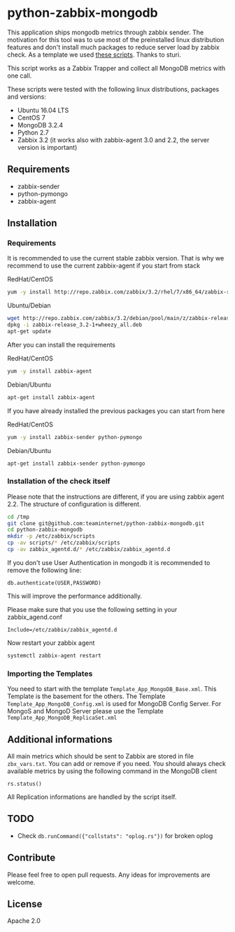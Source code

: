 # python-zabbix-mongodb

This application ships mongodb metrics through zabbix sender. The motivation for this tool was to use most of the preinstalled linux distribution features and don't install much packages to reduce server load by zabbix check. As a template we used [these scripts](https://www.zabbix.com/forum/showthread.php?t=52945). Thanks to sturi.    

This script works as a Zabbix Trapper and collect all MongoDB metrics with one call.    

These scripts were tested with the following linux distributions, packages and versions:
- Ubuntu 16.04 LTS
- CentOS 7
- MongoDB 3.2.4
- Python 2.7
- Zabbix 3.2 (it works also with zabbix-agent 3.0 and 2.2, the server version is important)

## Requirements

- zabbix-sender
- python-pymongo
- zabbix-agent

## Installation

### Requirements

It is recommended to use the current stable zabbix version. That is why we recommend to use the current zabbix-agent if you start from stack

RedHat/CentOS
```bash
yum -y install http://repo.zabbix.com/zabbix/3.2/rhel/7/x86_64/zabbix-release-3.2-1.el7.noarch.rpm
```

Ubuntu/Debian
```bash
wget http://repo.zabbix.com/zabbix/3.2/debian/pool/main/z/zabbix-release/zabbix-release_3.2-1+wheezy_all.deb
dpkg -i zabbix-release_3.2-1+wheezy_all.deb
apt-get update
```
    

After you can install the requirements

RedHat/CentOS
```bash
yum -y install zabbix-agent
```

Debian/Ubuntu
```bash
apt-get install zabbix-agent
```
    

If you have already installed the previous packages you can start from here

RedHat/CentOS
```bash
yum -y install zabbix-sender python-pymongo
```

Debian/Ubuntu
```bash
apt-get install zabbix-sender python-pymongo
```

### Installation of the check itself

Please note that the instructions are different, if you are using zabbix agent 2.2. The structure of configuration is different.

```bash
cd /tmp
git clone git@github.com:teaminternet/python-zabbix-mongodb.git
cd python-zabbix-mongodb
mkdir -p /etc/zabbix/scripts
cp -av scripts/* /etc/zabbix/scripts
cp -av zabbix_agentd.d/* /etc/zabbix/zabbix_agentd.d
```
    
If you don't use User Authentication in mongodb it is recommended to remove the following line:
```
db.authenticate(USER,PASSWORD)
```

This will improve the performance additionally.

Please make sure that you use the following setting in your zabbix_agend.conf
```
Include=/etc/zabbix/zabbix_agentd.d
```
    

Now restart your zabbix agent
```bash
systemctl zabbix-agent restart
```

### Importing the Templates

You need to start with the template `Template_App_MongoDB_Base.xml`. This Template is the basement for the others. The Template `Template_App_MongoDB_Config.xml` is used for MongoDB Config Server. For MongoS and MongoD Server please use the Template `Template_App_MongoDB_ReplicaSet.xml`

## Additional informations

All main metrics which should be sent to Zabbix are stored in file `zbx_vars.txt`. You can add or remove if you need. You should always check available metrics by using the following command in the MongoDB client
```
rs.status()
```
    

All Replication informations are handled by the script itself.

## TODO

- Check `db.runCommand({"collstats": "oplog.rs"})` for broken oplog

## Contribute

Please feel free to open pull requests. Any ideas for improvements are welcome.

## License

Apache 2.0
